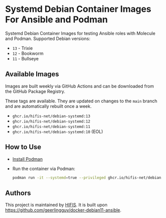 # Systemd Debian Container Images For Ansible and Podman

Systemd Debian Container Images for testing Ansible roles with Molecule and Podman.
Supported Debian versions:

* `13` - Trixie
* `12` - Bookworm
* `11` - Bullseye

## Available Images

Images are built weekly via GitHub Actions and can be downloaded from the
GitHub Package Registry.

These tags are available. They are updated on changes to the `main` branch
and are automatically rebuilt once a week.

* `ghcr.io/hifis-net/debian-systemd:13`
* `ghcr.io/hifis-net/debian-systemd:12`
* `ghcr.io/hifis-net/debian-systemd:11`
* `ghcr.io/hifis-net/debian-systemd:10` (EOL)

## How to Use

* [Install Podman](https://podman.io/getting-started/installation)
* Run the container via Podman:

  ```bash
  podman run -it --systemd=true --privileged ghcr.io/hifis-net/debian-systemd:13
  ```

## Authors

This project is maintained by [HIFIS](https://www.hifis.net).
It is built upon <https://github.com/geerlingguy/docker-debian11-ansible>.
